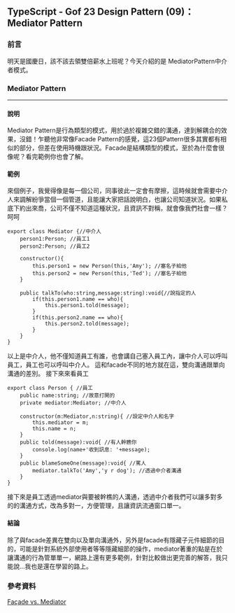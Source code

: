 ## TypeScript - Gof 23 Design Pattern (09)：Mediator Pattern
### 前言
明天是國慶日，該不該去領雙倍薪水上班呢？今天介紹的是 MediatorPattern中介者模式。

### Mediator Pattern
---
#### 說明
Mediator Pattern是行為類型的模式，用於過於複雜交錯的溝通，達到解耦合的效果，沒錯！乍聽他非常像Facade Pattern的感覺，這23個Pattern很多其實都有相似的部分，但差在使用時機跟狀況。Facade是結構類型的模式，至於為什麼會很像呢？看完範例你也會了解。

#### 範例
來個例子，我覺得像是每一個公司，同事彼此一定會有摩擦，這時候就會需要中介人來調解紛爭當個一個管道，且能讓大家把話說明白，也讓公司知道狀況。如果私底下約出來喬，公司不僅不知道這種狀況，且資訊不對稱，就會像我們社會一樣？呵呵
```
export class Mediator {//中介人
    person1:Person; //員工1 
    person2:Person; //員工2

	constructor(){
        this.person1 = new Person(this,'Amy'); //塞名子給他
        this.person2 = new Person(this,'Ted'); //塞名子給他
    }
    
    public talkTo(who:string,message:string):void{//說指定的人
        if(this.person1.name == who){
            this.person1.told(message);
        }
        if(this.person2.name == who){
            this.person2.told(message);
        }
    }
}
```
以上是中介人，他不僅知道員工有誰，也會講自己塞入員工內，讓中介人可以呼叫員工，員工也可以呼叫中介人。
這和facade不同的地方就在這，雙向溝通跟單向溝通的差別。
接下來來看員工
```
export class Person { //員工
    public name:string; //故意打開的
    private mediator:Mediator; //中介人
    
	constructor(m:Mediator,n:string){ //設定中介人和名字
        this.mediator = m;
        this.name = n;
    }
    public told(message):void{ //有人幹瞧你
        console.log(name+'收到訊息: '+message);
    }
    public blameSomeOne(message):void{ //罵人
        mediator.talkTo('Amy','y r dog'); //透過中介者溝通
    }
}
```
接下來是員工透過mediator與要被幹樵的人溝通，透過中介者我們可以讓多對多的的溝通方式，改為多對一，方便管理，且讓資訊流通窗口單一。

#### 結論
除了與facade差異在雙向以及單向溝通外，另外是facade有隱藏子元件細節的目的，可能是針對系統外部使用者等等隱藏細節的操作，mediator著重的點是在於讓溝通的行為管單單一，網路上還有更多範例，針對比較做出更完善的解答，我只能說...我也是還在學習的路上。

### 參考資料
[Façade vs. Mediator](https://stackoverflow.com/questions/481984/fa%C3%A7ade-vs-mediator)


